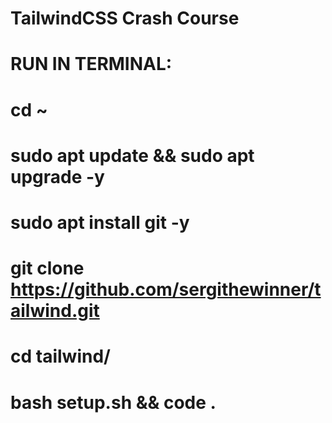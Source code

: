 # TailwindCSS Crash Course

# RUN IN TERMINAL:

# cd ~

# sudo apt update && sudo apt upgrade -y

# sudo apt install git -y

# git clone https://github.com/sergithewinner/tailwind.git

# cd tailwind/

# bash setup.sh && code .
